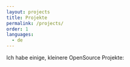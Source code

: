 ```yaml
---
layout: projects
title: Projekte
permalink: /projects/
order: 1
languages: 
  - de
---
```


Ich habe einige, kleinere OpenSource Projekte:
